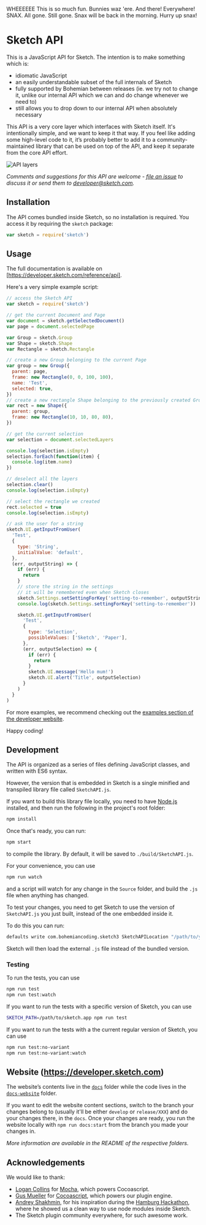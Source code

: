 WHEEEEEE
This is so much fun.
Bunnies waz 'ere. And there! Everywhere!
SNAX.
All gone.
Still gone.
Snax will be back in the morning.
Hurry up snax!


# Sketch API

This is a JavaScript API for Sketch. The intention is to make something which is:

- idiomatic JavaScript
- an easily understandable subset of the full internals of Sketch
- fully supported by Bohemian between releases (ie. we try not to change it, unlike our internal API which we can and do change whenever we need to)
- still allows you to drop down to our internal API when absolutely necessary

This API is a very core layer which interfaces with Sketch itself. It's intentionally simple, and we want to keep it that way. If you feel like adding some high-level code to it, it’s probably better to add it to a community-maintained library that can be used on top of the API, and keep it separate from the core API effort.

![API layers](https://cloud.githubusercontent.com/assets/206306/19645098/f7d3615c-99ea-11e6-962a-439fb553bf2d.png)

_Comments and suggestions for this API are welcome - [file an issue](https://github.com/BohemianCoding/SketchAPI/issues) to discuss it or send them to developer@sketch.com._

## Installation

The API comes bundled inside Sketch, so no installation is required. You access it by requiring the `sketch` package:

```js
var sketch = require('sketch')
```

## Usage

The full documentation is available on [https://developer.sketch.com/reference/api].

Here's a very simple example script:

```js
// access the Sketch API
var sketch = require('sketch')

// get the current Document and Page
var document = sketch.getSelectedDocument()
var page = document.selectedPage

var Group = sketch.Group
var Shape = sketch.Shape
var Rectangle = sketch.Rectangle

// create a new Group belonging to the current Page
var group = new Group({
  parent: page,
  frame: new Rectangle(0, 0, 100, 100),
  name: 'Test',
  selected: true,
})
// create a new rectangle Shape belonging to the previously created Group
var rect = new Shape({
  parent: group,
  frame: new Rectangle(10, 10, 80, 80),
})

// get the current selection
var selection = document.selectedLayers

console.log(selection.isEmpty)
selection.forEach(function(item) {
  console.log(item.name)
})

// deselect all the layers
selection.clear()
console.log(selection.isEmpty)

// select the rectangle we created
rect.selected = true
console.log(selection.isEmpty)

// ask the user for a string
sketch.UI.getInputFromUser(
  'Test',
  {
    type: 'String',
    initialValue: 'default',
  },
  (err, outputString) => {
    if (err) {
      return
    }
    // store the string in the settings
    // it will be remembered even when Sketch closes
    sketch.Settings.setSettingForKey('setting-to-remember', outputString)
    console.log(sketch.Settings.settingForKey('setting-to-remember'))

    sketch.UI.getInputFromUser(
      'Test',
      {
        type: 'Selection',
        possibleValues: ['Sketch', 'Paper'],
      },
      (err, outputSelection) => {
        if (err) {
          return
        }
        sketch.UI.message('Hello mum!')
        sketch.UI.alert('Title', outputSelection)
      }
    )
  }
)
```

For more examples, we recommend checking out the [examples section of the developer website](https://developer.sketch.com/examples/).

Happy coding!

## Development

The API is organized as a series of files defining JavaScript classes, and written with ES6 syntax.

However, the version that is embedded in Sketch is a single minified and transpiled library file called `SketchAPI.js`.

If you want to build this library file locally, you need to have [Node.js](https://nodejs.org) installed, and then run the following in the project's root folder:

```bash
npm install
```

Once that's ready, you can run:

```bash
npm start
```

to compile the library. By default, it will be saved to `./build/SketchAPI.js`.

For your convenience, you can use

```bash
npm run watch
```

and a script will watch for any change in the `Source` folder, and build the `.js` file when anything has changed.

To test your changes, you need to get Sketch to use the version of `SketchAPI.js` you just built, instead of the one embedded inside it.

To do this you can run:

```bash
defaults write com.bohemiancoding.sketch3 SketchAPILocation "/path/to/your/SketchAPI.js"
```

Sketch will then load the external `.js` file instead of the bundled version.

### Testing

To run the tests, you can use

```bash
npm run test
npm run test:watch
```

If you want to run the tests with a specific version of Sketch, you can use

```bash
SKETCH_PATH=/path/to/sketch.app npm run test
```

If you want to run the tests with a the current regular version of Sketch, you can use

```bash
npm run test:no-variant
npm run test:no-variant:watch
```

## Website (https://developer.sketch.com)

The website’s contents live in the [`docs`](./docs) folder while the code lives in the [`docs-website`](./docs-website) folder.

If you want to edit the website content sections, switch to the branch your changes belong to (usually it'll be either `develop` or `release/XXX`) and do your changes there, in the `docs`. Once your changes are ready, you run the website locally with `npm run docs:start` from the branch you made your changes in.

_More information are available in the README of the respective folders._

## Acknowledgements

We would like to thank:

- [Logan Collins](https://github.com/logancollins) for [Mocha](https://github.com/logancollins/Mocha), which powers Cocoascript.
- [Gus Mueller](https://github.com/ccgus) for [Cocoascript](https://github.com/ccgus/CocoaScript), which powers our plugin engine.
- [Andrey Shakhmin](https://github.com/turbobabr), for his inspiration during the [Hamburg Hackathon](http://designtoolshackday.com), where he showed us a clean way to use node modules inside Sketch.
- The Sketch plugin community everywhere, for such awesome work.
